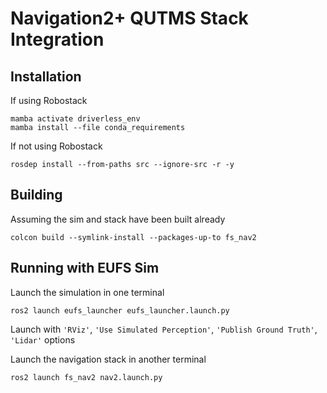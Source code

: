 # Navigation2+ QUTMS Stack Integration

## Installation

If using Robostack
```
mamba activate driverless_env
mamba install --file conda_requirements
```

If not using Robostack
```
rosdep install --from-paths src --ignore-src -r -y
```

## Building

Assuming the sim and stack have been built already
```
colcon build --symlink-install --packages-up-to fs_nav2
```

## Running with EUFS Sim

Launch the simulation in one terminal
```
ros2 launch eufs_launcher eufs_launcher.launch.py
```
Launch with `'RViz'`, `'Use Simulated Perception'`, `'Publish Ground Truth'`, `'Lidar'` options


Launch the navigation stack in another terminal
```
ros2 launch fs_nav2 nav2.launch.py
```